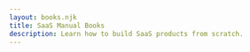 ```yaml
---
layout: books.njk
title: SaaS Manual Books
description: Learn how to build SaaS products from scratch.
---
```

